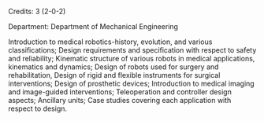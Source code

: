 Credits: 3 (2-0-2)

Department: Department of Mechanical Engineering

Introduction to medical robotics-history, evolution, and various classifications; Design requirements and specification with respect to safety and reliability; Kinematic structure of various robots in medical applications, kinematics and dynamics; Design of robots used for surgery and rehabilitation, Design of rigid and flexible instruments for surgical interventions; Design of prosthetic devices; Introduction to medical imaging and image-guided interventions; Teleoperation and controller design aspects; Ancillary units; Case studies covering each application with respect to design.